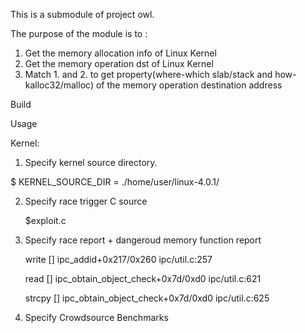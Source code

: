 This is a submodule of project owl.

The purpose of the module is to :

1. Get the memory allocation info of Linux Kernel
2. Get the memory operation dst of Linux Kernel
3. Match 1. and 2. to get property(where-which slab/stack and how-kalloc32/malloc) of the memory operation destination address 


Build

Usage

Kernel:


1. Specify kernel source directory.

  $ KERNEL_SOURCE_DIR = ./home/user/linux-4.0.1/

2. Specify race trigger C source

   $exploit.c


3. Specify race report + dangeroud memory function report


   write [<ffffffff8147cf97>] ipc_addid+0x217/0x260 ipc/util.c:257 

   read [<ffffffff8147d84d>] ipc_obtain_object_check+0x7d/0xd0 ipc/util.c:621 

   strcpy [<ffffffff8147d84d>] ipc_obtain_object_check+0x7d/0xd0 ipc/util.c:625 

4. Specify Crowdsource Benchmarks

